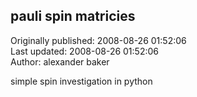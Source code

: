 ## pauli spin matricies  
Originally published: 2008-08-26 01:52:06  
Last updated: 2008-08-26 01:52:06  
Author: alexander baker  
  
simple spin investigation in python